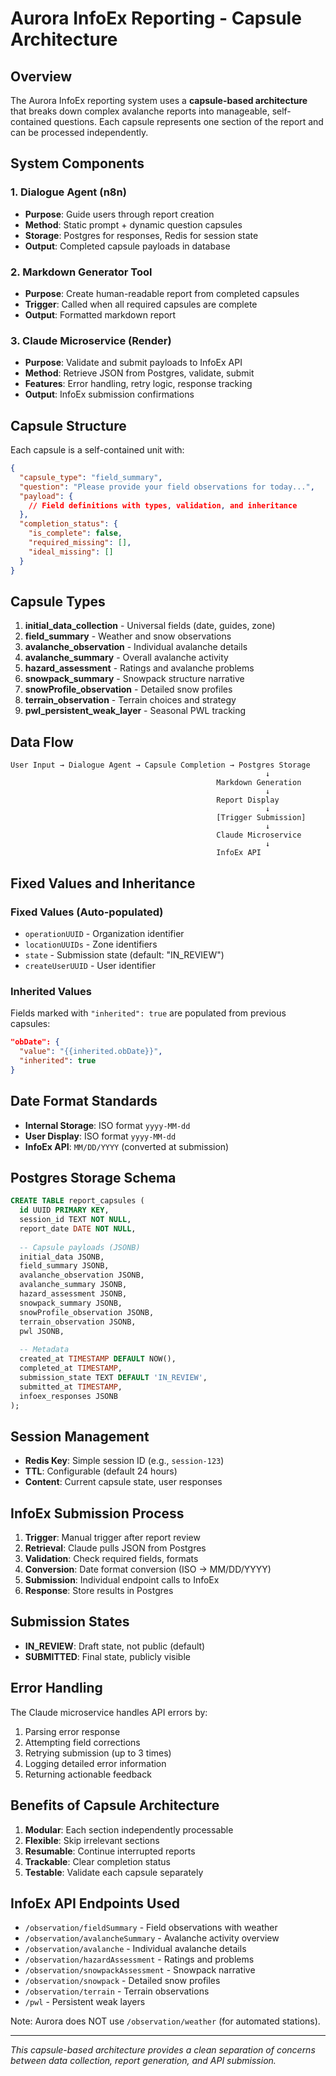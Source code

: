 # Aurora InfoEx Reporting - Capsule Architecture

## Overview

The Aurora InfoEx reporting system uses a **capsule-based architecture** that breaks down complex avalanche reports into manageable, self-contained questions. Each capsule represents one section of the report and can be processed independently.

## System Components

### 1. Dialogue Agent (n8n)
- **Purpose**: Guide users through report creation
- **Method**: Static prompt + dynamic question capsules
- **Storage**: Postgres for responses, Redis for session state
- **Output**: Completed capsule payloads in database

### 2. Markdown Generator Tool
- **Purpose**: Create human-readable report from completed capsules
- **Trigger**: Called when all required capsules are complete
- **Output**: Formatted markdown report

### 3. Claude Microservice (Render)
- **Purpose**: Validate and submit payloads to InfoEx API
- **Method**: Retrieve JSON from Postgres, validate, submit
- **Features**: Error handling, retry logic, response tracking
- **Output**: InfoEx submission confirmations

## Capsule Structure

Each capsule is a self-contained unit with:

```json
{
  "capsule_type": "field_summary",
  "question": "Please provide your field observations for today...",
  "payload": {
    // Field definitions with types, validation, and inheritance
  },
  "completion_status": {
    "is_complete": false,
    "required_missing": [],
    "ideal_missing": []
  }
}
```

## Capsule Types

1. **initial_data_collection** - Universal fields (date, guides, zone)
2. **field_summary** - Weather and snow observations  
3. **avalanche_observation** - Individual avalanche details
4. **avalanche_summary** - Overall avalanche activity
5. **hazard_assessment** - Ratings and avalanche problems
6. **snowpack_summary** - Snowpack structure narrative
7. **snowProfile_observation** - Detailed snow profiles
8. **terrain_observation** - Terrain choices and strategy
9. **pwl_persistent_weak_layer** - Seasonal PWL tracking

## Data Flow

```
User Input → Dialogue Agent → Capsule Completion → Postgres Storage
                                                         ↓
                                              Markdown Generation
                                                         ↓
                                              Report Display
                                                         ↓
                                              [Trigger Submission]
                                                         ↓
                                              Claude Microservice
                                                         ↓
                                              InfoEx API
```

## Fixed Values and Inheritance

### Fixed Values (Auto-populated)
- `operationUUID` - Organization identifier
- `locationUUIDs` - Zone identifiers
- `state` - Submission state (default: "IN_REVIEW")
- `createUserUUID` - User identifier

### Inherited Values
Fields marked with `"inherited": true` are populated from previous capsules:
```json
"obDate": {
  "value": "{{inherited.obDate}}",
  "inherited": true
}
```

## Date Format Standards

- **Internal Storage**: ISO format `yyyy-MM-dd`
- **User Display**: ISO format `yyyy-MM-dd`
- **InfoEx API**: `MM/DD/YYYY` (converted at submission)

## Postgres Storage Schema

```sql
CREATE TABLE report_capsules (
  id UUID PRIMARY KEY,
  session_id TEXT NOT NULL,
  report_date DATE NOT NULL,
  
  -- Capsule payloads (JSONB)
  initial_data JSONB,
  field_summary JSONB,
  avalanche_observation JSONB,
  avalanche_summary JSONB,
  hazard_assessment JSONB,
  snowpack_summary JSONB,
  snowProfile_observation JSONB,
  terrain_observation JSONB,
  pwl JSONB,
  
  -- Metadata
  created_at TIMESTAMP DEFAULT NOW(),
  completed_at TIMESTAMP,
  submission_state TEXT DEFAULT 'IN_REVIEW',
  submitted_at TIMESTAMP,
  infoex_responses JSONB
);
```

## Session Management

- **Redis Key**: Simple session ID (e.g., `session-123`)
- **TTL**: Configurable (default 24 hours)
- **Content**: Current capsule state, user responses

## InfoEx Submission Process

1. **Trigger**: Manual trigger after report review
2. **Retrieval**: Claude pulls JSON from Postgres
3. **Validation**: Check required fields, formats
4. **Conversion**: Date format conversion (ISO → MM/DD/YYYY)
5. **Submission**: Individual endpoint calls to InfoEx
6. **Response**: Store results in Postgres

## Submission States

- **IN_REVIEW**: Draft state, not public (default)
- **SUBMITTED**: Final state, publicly visible

## Error Handling

The Claude microservice handles API errors by:
1. Parsing error response
2. Attempting field corrections
3. Retrying submission (up to 3 times)
4. Logging detailed error information
5. Returning actionable feedback

## Benefits of Capsule Architecture

1. **Modular**: Each section independently processable
2. **Flexible**: Skip irrelevant sections
3. **Resumable**: Continue interrupted reports
4. **Trackable**: Clear completion status
5. **Testable**: Validate each capsule separately

## InfoEx API Endpoints Used

- `/observation/fieldSummary` - Field observations with weather
- `/observation/avalancheSummary` - Avalanche activity overview  
- `/observation/avalanche` - Individual avalanche details
- `/observation/hazardAssessment` - Ratings and problems
- `/observation/snowpackAssessment` - Snowpack narrative
- `/observation/snowpack` - Detailed snow profiles
- `/observation/terrain` - Terrain observations
- `/pwl` - Persistent weak layers

Note: Aurora does NOT use `/observation/weather` (for automated stations).

---

*This capsule-based architecture provides a clean separation of concerns between data collection, report generation, and API submission.*
